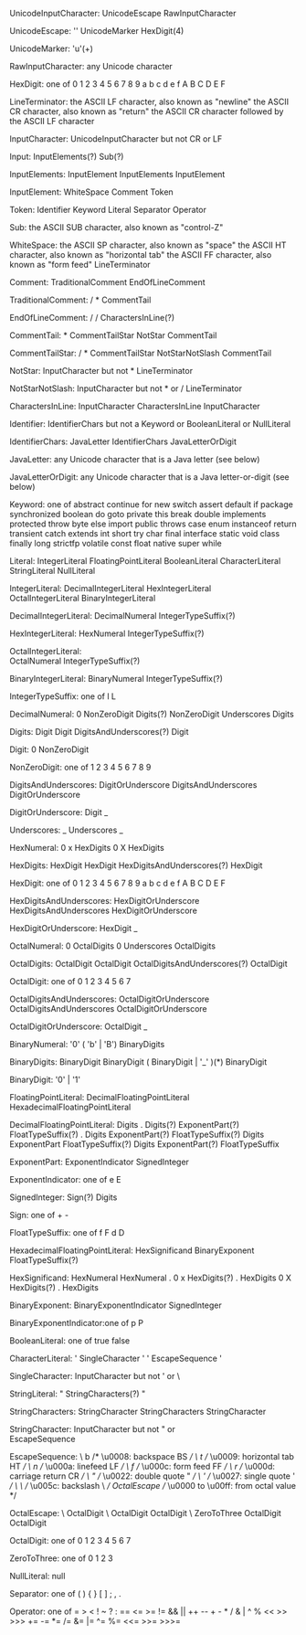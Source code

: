 UnicodeInputCharacter:
    UnicodeEscape
    RawInputCharacter

UnicodeEscape:
    '\'  UnicodeMarker  HexDigit(4)

UnicodeMarker:
    'u'(+)

RawInputCharacter:
    any Unicode character

HexDigit: one of
    0 1 2 3 4 5 6 7 8 9 a b c d e f A B C D E F


LineTerminator:
    the ASCII LF character, also known as "newline"
    the ASCII CR character, also known as "return"
    the ASCII CR character followed by the ASCII LF character

InputCharacter:
    UnicodeInputCharacter but not CR or LF


Input:
    InputElements(?) Sub(?)

InputElements:
    InputElement
    InputElements InputElement

InputElement:
    WhiteSpace
    Comment
    Token

Token:
    Identifier
    Keyword
    Literal
    Separator
    Operator

Sub:
    the ASCII SUB character, also known as "control-Z"


WhiteSpace:
    the ASCII SP character, also known as "space"
    the ASCII HT character, also known as "horizontal tab"
    the ASCII FF character, also known as "form feed"
    LineTerminator


Comment:
    TraditionalComment
    EndOfLineComment

TraditionalComment:
    / * CommentTail

EndOfLineComment:
    / / CharactersInLine(?)

CommentTail:
    * CommentTailStar
    NotStar CommentTail

CommentTailStar:
    /
    * CommentTailStar
    NotStarNotSlash CommentTail

NotStar:
    InputCharacter but not *
    LineTerminator

NotStarNotSlash:
    InputCharacter but not * or /
    LineTerminator

CharactersInLine:
    InputCharacter
    CharactersInLine InputCharacter


Identifier:
    IdentifierChars but not a Keyword or BooleanLiteral or NullLiteral

IdentifierChars:
    JavaLetter
    IdentifierChars JavaLetterOrDigit

JavaLetter:
    any Unicode character that is a Java letter (see below)

JavaLetterOrDigit:
    any Unicode character that is a Java letter-or-digit (see below)


Keyword: one of
    abstract   continue   for          new         switch
    assert     default    if           package     synchronized
    boolean    do         goto         private     this
    break      double     implements   protected   throw
    byte       else       import       public      throws
    case       enum       instanceof   return      transient
    catch      extends    int          short       try
    char       final      interface    static      void
    class      finally    long         strictfp    volatile
    const      float      native       super       while


Literal:
    IntegerLiteral
    FloatingPointLiteral
    BooleanLiteral
    CharacterLiteral
    StringLiteral
    NullLiteral


IntegerLiteral:
    DecimalIntegerLiteral
    HexIntegerLiteral   
    OctalIntegerLiteral
    BinaryIntegerLiteral 

DecimalIntegerLiteral:
    DecimalNumeral IntegerTypeSuffix(?)

HexIntegerLiteral:
    HexNumeral IntegerTypeSuffix(?)

OctalIntegerLiteral:    
    OctalNumeral IntegerTypeSuffix(?)

BinaryIntegerLiteral:
    BinaryNumeral IntegerTypeSuffix(?)

IntegerTypeSuffix: one of
    l L
    
    
DecimalNumeral:
    0
    NonZeroDigit Digits(?)
    NonZeroDigit Underscores Digits 

Digits:
    Digit
    Digit DigitsAndUnderscores(?) Digit 

Digit:
    0
    NonZeroDigit

NonZeroDigit: one of
    1 2 3 4 5 6 7 8 9

DigitsAndUnderscores:
    DigitOrUnderscore
    DigitsAndUnderscores DigitOrUnderscore 

DigitOrUnderscore:
    Digit
    _

Underscores:
    _
    Underscores _
    
    
HexNumeral:
    0 x HexDigits
    0 X HexDigits

HexDigits:
    HexDigit
    HexDigit HexDigitsAndUnderscores(?) HexDigit 

HexDigit: one of
    0 1 2 3 4 5 6 7 8 9 a b c d e f A B C D E F

HexDigitsAndUnderscores:
    HexDigitOrUnderscore
    HexDigitsAndUnderscores HexDigitOrUnderscore

HexDigitOrUnderscore:
    HexDigit
    _
    
    
OctalNumeral:
    0 OctalDigits
    0 Underscores OctalDigits

OctalDigits:
    OctalDigit
    OctalDigit OctalDigitsAndUnderscores(?) OctalDigit 

OctalDigit: one of
    0 1 2 3 4 5 6 7

OctalDigitsAndUnderscores:
    OctalDigitOrUnderscore
    OctalDigitsAndUnderscores OctalDigitOrUnderscore

OctalDigitOrUnderscore:
    OctalDigit
    _
    
    
BinaryNumeral:
    '0'  ( 'b'  |  'B')  BinaryDigits 

BinaryDigits:
    BinaryDigit 
    BinaryDigit  ( BinaryDigit  |  '_' )(*)  BinaryDigit

BinaryDigit:
    '0'  |  '1'
    
    
FloatingPointLiteral:
    DecimalFloatingPointLiteral
    HexadecimalFloatingPointLiteral

DecimalFloatingPointLiteral:
    Digits . Digits(?) ExponentPart(?) FloatTypeSuffix(?)
    . Digits ExponentPart(?) FloatTypeSuffix(?)
    Digits ExponentPart FloatTypeSuffix(?)
    Digits ExponentPart(?) FloatTypeSuffix

ExponentPart:
    ExponentIndicator SignedInteger

ExponentIndicator: one of
    e E

SignedInteger:
    Sign(?) Digits

Sign: one of
    + -

FloatTypeSuffix: one of
    f F d D

HexadecimalFloatingPointLiteral:
    HexSignificand BinaryExponent FloatTypeSuffix(?)

HexSignificand:
    HexNumeral
    HexNumeral .
    0 x HexDigits(?) . HexDigits
    0 X HexDigits(?) . HexDigits

BinaryExponent:
    BinaryExponentIndicator SignedInteger

BinaryExponentIndicator:one of
    p P
    
    
BooleanLiteral: one of
    true false
    
    
CharacterLiteral:
    ' SingleCharacter '
    ' EscapeSequence '

SingleCharacter:
    InputCharacter but not ' or \
    
    
StringLiteral:
    " StringCharacters(?) "

StringCharacters:
    StringCharacter
    StringCharacters StringCharacter

StringCharacter:
    InputCharacter but not " or \
    EscapeSequence
    
    
EscapeSequence:
    \ b    /* \u0008: backspace BS */
    \ t    /* \u0009: horizontal tab HT */
    \ n    /* \u000a: linefeed LF */
    \ f    /* \u000c: form feed FF */
    \ r    /* \u000d: carriage return CR */
    \ "    /* \u0022: double quote " */
    \ '    /* \u0027: single quote ' */
    \ \              /* \u005c: backslash \ */
    OctalEscape        /* \u0000 to \u00ff: from octal value */

OctalEscape:
    \ OctalDigit
    \ OctalDigit OctalDigit
    \ ZeroToThree OctalDigit OctalDigit

OctalDigit: one of
    0 1 2 3 4 5 6 7

ZeroToThree: one of
    0 1 2 3
    
    
NullLiteral:
    null
    
    
Separator: one of
    (    )    {    }    [    ]    ;    ,    .
    
Operator: one of
    =   >   <   !   ~   ?   :
    ==  <=  >=  !=  &&  ||  ++  --
    +   -   *   /   &   |   ^   %   <<   >>   >>>
    +=  -=  *=  /=  &=  |=  ^=  %=  <<=  >>=  >>>=
